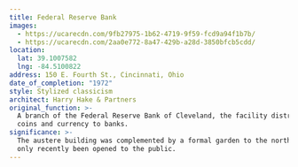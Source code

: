 ```yaml
---
title: Federal Reserve Bank
images:
  - https://ucarecdn.com/9fb27975-1b62-4719-9f59-fcd9a94f1b7b/
  - https://ucarecdn.com/2aa0e772-8a47-429b-a28d-3850bfcb5cdd/
location:
  lat: 39.1007582
  lng: -84.5100822
address: 150 E. Fourth St., Cincinnati, Ohio
date_of_completion: "1972"
style: Stylized classicism
architect: Harry Hake & Partners
original_function: >-
  A branch of the Federal Reserve Bank of Cleveland, the facility distributes
  coins and currency to banks.
significance: >-
  The austere building was complemented by a formal garden to the north that has
  only recently been opened to the public.
---
```

